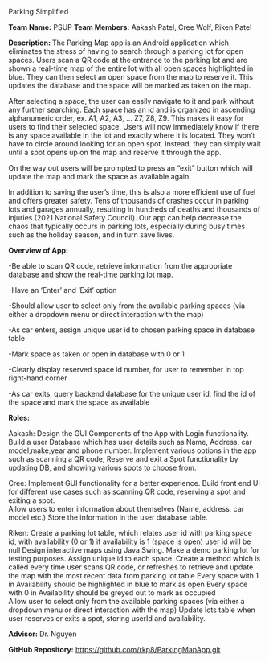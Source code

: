 Parking Simplified

<b>Team Name:</b> 
PSUP
<b>Team Members:</b>
Aakash Patel, Cree Wolf, Riken Patel

<b>Description: </b>
The Parking Map app is an Android application which eliminates the stress of having to search through a parking lot for open spaces. Users scan a QR code at the entrance to the parking lot and are shown a real-time map of the entire lot with all open spaces highlighted in blue. They can then select an open space from the map to reserve it. This updates the database and the space will be marked as taken on the map. 

After selecting a space, the user can easily navigate to it and park without any further searching. Each space has an id and is organized in ascending alphanumeric order, ex. A1, A2, A3, ... Z7, Z8, Z9. This makes it easy for users to find their selected space. Users will now immediately know if there is any space available in the lot and exactly where it is located. They won’t have to circle around looking for an open spot. Instead, they can simply wait until a spot opens up on the map and reserve it through the app. 

On the way out users will be prompted to press an “exit” button which will update the map and mark the space as available again.

In addition to saving the user’s time, this is also a more efficient use of fuel and offers greater safety. Tens of thousands of crashes occur in parking lots and garages annually, resulting in hundreds of deaths and thousands of injuries (2021 National Safety Council). Our app can help decrease the chaos that typically occurs in parking lots, especially during busy times such as the holiday season, and in turn save lives.

<b>Overview of App:</b>

-Be able to scan QR code, retrieve information from the appropriate database and show the real-time parking lot map.

-Have an ‘Enter’ and ‘Exit’ option 

-Should allow user to select only from the available parking spaces (via either a dropdown menu or direct interaction with the map)

-As car enters, assign unique user id to chosen parking space in database table 

-Mark space as taken or open in database with 0 or 1 

-Clearly display reserved space id number, for user to remember in top right-hand corner

 -As car exits, query backend database for the unique user id, find the id of the space and mark the space as available

<b>Roles:</b>

Aakash:
Design the GUI Components of the App with Login functionality.
Build a user Database which has user details such as Name, Address, car model,make,year and phone number.
Implement various options in the app such as scanning a QR code, Reserve and exit a Spot functionality by updating DB, and showing various spots to choose from.

Cree:
Implement GUI functionality for a better experience.
Build front end UI for different use cases such as scanning QR code, reserving a spot and exiting a spot.  
Allow users to enter information about themselves (Name, address, car model etc.) Store the information in the user database table. 

Riken:
Create a parking lot table, which relates user id with parking space id, with availability (0 or 1) if availability is 1 (space is open) user id will be null
Design interactive maps using Java Swing. Make a demo parking lot for testing purposes. Assign unique id to each space.
Create a method which is called every time user scans QR code, or refreshes to retrieve and update the map with the most recent data from parking lot table
Every space with 1 in Availability should be highlighted in blue to mark as open
Every space with 0 in Availability should be greyed out to mark as occupied  
Allow user to select only from the available parking spaces (via either a dropdown menu or direct interaction with the map)
Update lots table when user reserves or exits a spot, storing userId and availability.

<b>Advisor:</b> Dr. Nguyen

<b>GitHub Repository:</b> https://github.com/rkp8/ParkingMapApp.git
